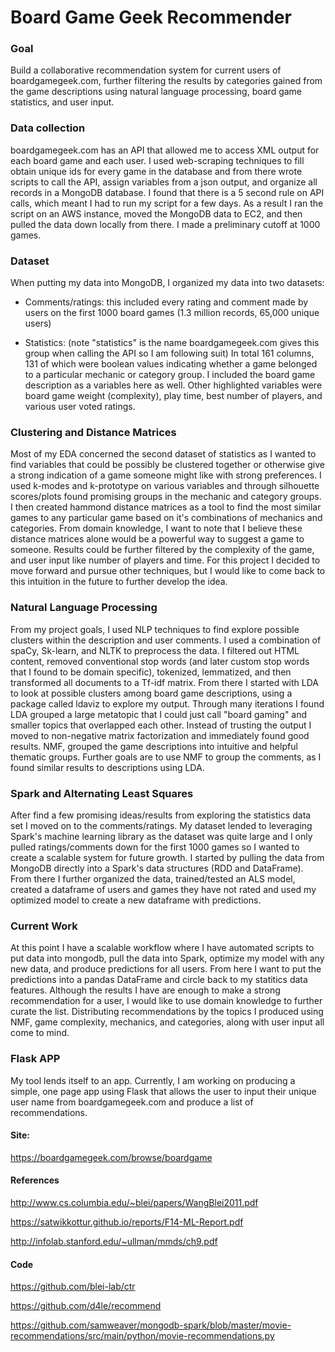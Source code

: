 # Board Game Geek Recommender 

### Goal

Build a collaborative recommendation system for current users of boardgamegeek.com, further filtering the results by categories gained from the game descriptions using natural language processing, board game statistics, and user input.

### Data collection
boardgamegeek.com has an API that allowed me to access XML output for each board game and each user. I used web-scraping techniques to fill obtain unique ids for every game in the database and from there wrote scripts to call the API, assign variables from a json output, and organize all records in a MongoDB database. I found that there is a 5 second rule on API calls, which meant I had to run my script for a few days. As a result I ran the script on an AWS instance, moved the MongoDB data to EC2, and then pulled the data down locally from there. I made a preliminary cutoff at 1000 games.

### Dataset
When putting my data into MongoDB, I organized my data into two datasets:
- Comments/ratings: this included every rating and comment made by users on the first 1000 board games (1.3 million records, 65,000 unique users)

- Statistics: (note "statistics" is the name boardgamegeek.com gives this group when calling the API so I am following suit) In total 161 columns, 131 of which were boolean values indicating whether a game belonged to a particular mechanic or category group. I included the board game description as a variables here as well. Other highlighted variables were board game weight (complexity), play time, best number of players, and various user voted ratings.

### Clustering and Distance Matrices
Most of my EDA concerned the second dataset of statistics as I wanted to find variables that could be possibly be clustered together or otherwise give a strong indication of a game someone might like with strong preferences. I used k-modes and k-prototype on various variables and through silhouette scores/plots found promising groups in the mechanic and category groups. I then created hammond distance matrices as a tool to find the most similar games to any particular game based on it's combinations of mechanics and categories. From domain knowledge, I want to note that I believe these distance matrices alone would be a powerful way to suggest a game to someone. Results could be further filtered by the complexity of the game, and user input like number of players and time.  For this project I decided to move forward and pursue other techniques, but I would like to come back to this intuition in the future to further develop the idea.

### Natural Language Processing
From my project goals, I used NLP techniques to find explore possible clusters within the description and user comments. I used a combination of spaCy, Sk-learn, and NLTK to preprocess the data. I filtered out HTML content, removed conventional stop words (and later custom stop words that I found to be domain specific), tokenized, lemmatized, and then transformed all documents to a Tf-idf matrix. From there I started with LDA to look at possible clusters among board game descriptions, using a package called ldaviz to explore my output. Through many iterations I found LDA grouped a large metatopic that I could just call "board gaming" and smaller topics that overlapped each other. Instead of trusting the output I moved to non-negative matrix factorization and immediately found good results. NMF, grouped the game descriptions into intuitive and helpful thematic groups. Further goals are to use NMF to group the comments, as I found similar results to descriptions using LDA.

### Spark and Alternating Least Squares
After find a few promising ideas/results from exploring the statistics data set I moved on to the comments/ratings. My dataset lended to leveraging Spark's machine learning library as the dataset was quite large and I only pulled ratings/comments down for the first 1000 games so I wanted to create a scalable system for future growth. I started by pulling the data from MongoDB directly into a Spark's data structures (RDD and DataFrame). From there I further organized the data, trained/tested an ALS model, created a dataframe of users and games they have not rated and used my optimized model to create a new dataframe with predictions.

### Current Work
At this point I have a scalable workflow where I have automated scripts to put data into mongodb, pull the data into Spark, optimize my model with any new data, and produce predictions for all users. From here I want to put the predictions into a pandas DataFrame and circle back to my statitics data features. Although the results I have are enough to make a strong recommendation for a user, I would like to use domain knowledge to further curate the list. Distributing recommendations by the topics I produced using NMF, game complexity, mechanics, and categories, along with user input all come to mind.

### Flask APP
My tool lends itself to an app. Currently, I am working on producing a simple, one page app using Flask that allows the user to input their unique user name from boardgamegeek.com and produce a list of recommendations.

#### Site:

https://boardgamegeek.com/browse/boardgame

#### References

http://www.cs.columbia.edu/~blei/papers/WangBlei2011.pdf

https://satwikkottur.github.io/reports/F14-ML-Report.pdf

http://infolab.stanford.edu/~ullman/mmds/ch9.pdf


#### Code

https://github.com/blei-lab/ctr

https://github.com/d4le/recommend

https://github.com/samweaver/mongodb-spark/blob/master/movie-recommendations/src/main/python/movie-recommendations.py
